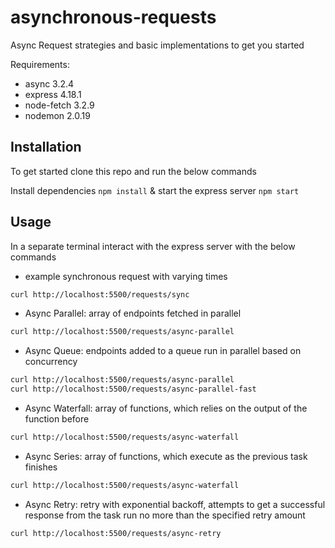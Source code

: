 # asynchronous-requests

Async Request strategies and basic implementations to get you started

Requirements:

- async 3.2.4
- express 4.18.1
- node-fetch 3.2.9
- nodemon 2.0.19

## Installation

To get started clone this repo and run the below commands

Install dependencies
`npm install`
& start the express server
`npm start`

## Usage

In a separate terminal interact with the express server with the below commands

- example synchronous request with varying times

```bash
curl http://localhost:5500/requests/sync
```

- Async Parallel: array of endpoints fetched in parallel

```bash
curl http://localhost:5500/requests/async-parallel
```

- Async Queue: endpoints added to a queue run in parallel based on concurrency

```bash
curl http://localhost:5500/requests/async-parallel
curl http://localhost:5500/requests/async-parallel-fast
```

- Async Waterfall: array of functions, which relies on the output of the function before

```bash
curl http://localhost:5500/requests/async-waterfall
```

- Async Series: array of functions, which execute as the previous task finishes

```bash
curl http://localhost:5500/requests/async-waterfall
```

- Async Retry: retry with exponential backoff, attempts to get a successful response from the task run no more than the specified retry amount

```bash
curl http://localhost:5500/requests/async-retry
```
